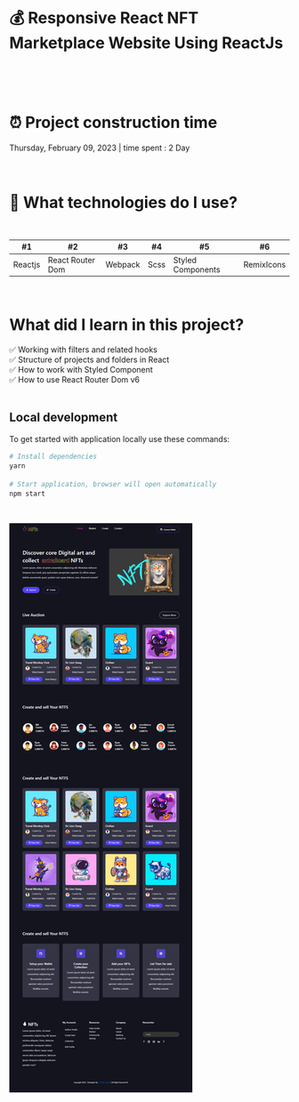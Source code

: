 # 💰 Responsive React NFT Marketplace Website Using ReactJs 

<br />
<br />
<br />

# ⏰ Project construction time

Thursday, February 09, 2023 | time spent : 2 Day
<br />
<br />
<br />
# 🧂 What technologies do I use?
<br />

#1 | #2 | #3 | #4 | #5 | #6
--- | --- | --- | --- |--- |--- |
Reactjs | React Router Dom |  Webpack | Scss | Styled Components | RemixIcons
<br />


# What did I learn in this project?

✅ Working with filters and related hooks <br />
✅ Structure of projects and folders in React <br />
✅ How to work with Styled Component <br />
✅ How to use React Router Dom v6 <br />
<br />

## Local development

To get started with application locally use these commands:

```sh
# Install dependencies
yarn

# Start application, browser will open automatically
npm start
```
<br />

 ![Nft portfolio](https://github.com/mhdi-nzari/Nft-project/blob/main/screencapture-nft.png)






